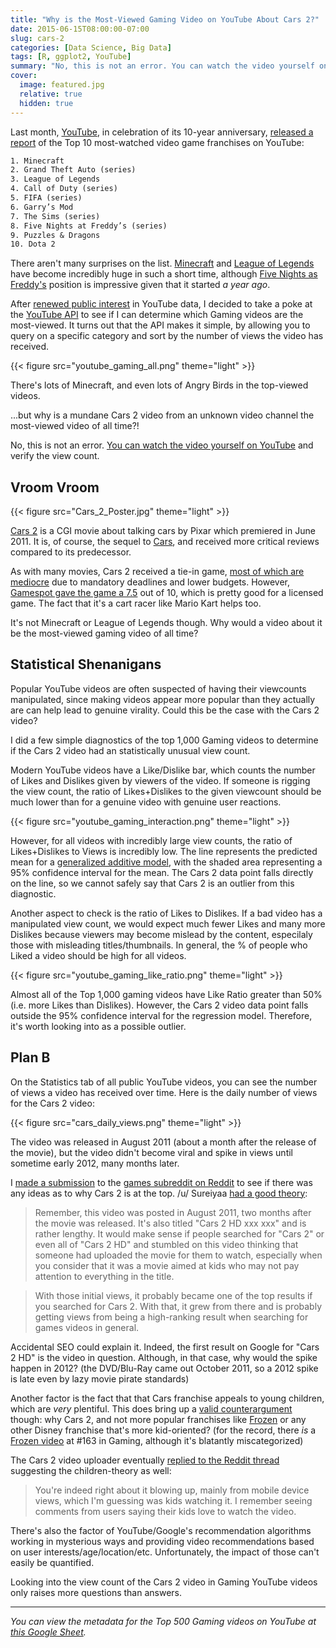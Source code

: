 ```yaml
---
title: "Why is the Most-Viewed Gaming Video on YouTube About Cars 2?"
date: 2015-06-15T08:00:00-07:00
slug: cars-2
categories: [Data Science, Big Data]
tags: [R, ggplot2, YouTube]
summary: "No, this is not an error. You can watch the video yourself on YouTube and verify the view count."
cover:
  image: featured.jpg
  relative: true
  hidden: true
---
```


Last month, [YouTube](https://www.youtube.com/), in celebration of its 10-year anniversary, [released a report](http://kotaku.com/the-10-most-popular-games-on-youtube-1704234763) of the Top 10 most-watched video game franchises on YouTube:

```txt
1. Minecraft
2. Grand Theft Auto (series)
3. League of Legends
4. Call of Duty (series)
5. FIFA (series)
6. Garry’s Mod
7. The Sims (series)
8. Five Nights at Freddy’s (series)
9. Puzzles & Dragons
10. Dota 2
```

There aren't many surprises on the list. [Minecraft](https://minecraft.net/) and [League of Legends](http://na.leagueoflegends.com/) have become incredibly huge in such a short time, although [Five Nights as Freddy's](https://en.wikipedia.org/wiki/Five_Nights_at_Freddy%27s) position is impressive given that it started _a year ago_.

After [renewed public interest](http://www.reddit.com/r/dataisbeautiful/comments/38rghg/the_30_mostviewed_youtube_videos_oc/) in YouTube data, I decided to take a poke at the [YouTube API](https://developers.google.com/youtube/) to see if I can determine which Gaming videos are the most-viewed. It turns out that the API makes it simple, by allowing you to query on a specific category and sort by the number of views the video has received.

{{< figure src="youtube_gaming_all.png" theme="light" >}}

There's lots of Minecraft, and even lots of Angry Birds in the top-viewed videos.

...but why is a mundane Cars 2 video from an unknown video channel the most-viewed video of all time?!

No, this is not an error. [You can watch the video yourself on YouTube](https://www.youtube.com/watch?v=urHuO7Zbhhw) and verify the view count.

## Vroom Vroom

{{< figure src="Cars_2_Poster.jpg" theme="light" >}}

[Cars 2](https://en.wikipedia.org/wiki/Cars_2) is a CGI movie about talking cars by Pixar which premiered in June 2011. It is, of course, the sequel to [Cars](https://en.wikipedia.org/wiki/Cars_%28film%29), and received more critical reviews compared to its predecessor.

As with many movies, Cars 2 received a tie-in game, [most of which are mediocre](http://tvtropes.org/pmwiki/pmwiki.php/Main/TheProblemWithLicensedGames) due to mandatory deadlines and lower budgets. However, [Gamespot gave the game a 7.5](http://www.gamespot.com/reviews/cars-2-review/1900-6321632/) out of 10, which is pretty good for a licensed game. The fact that it's a cart racer like Mario Kart helps too.

It's not Minecraft or League of Legends though. Why would a video about it be the most-viewed gaming video of all time?

## Statistical Shenanigans

Popular YouTube videos are often suspected of having their viewcounts manipulated, since making videos appear more popular than they actually are can help lead to genuine virality. Could this be the case with the Cars 2 video?

I did a few simple diagnostics of the top 1,000 Gaming videos to determine if the Cars 2 video had an statistically unusual view count.

Modern YouTube videos have a Like/Dislike bar, which counts the number of Likes and Dislikes given by viewers of the video. If someone is rigging the view count, the ratio of Likes+Dislikes to the given viewcount should be much lower than for a genuine video with genuine user reactions.

{{< figure src="youtube_gaming_interaction.png" theme="light" >}}

However, for all videos with incredibly large view counts, the ratio of Likes+Dislikes to Views is incredibly low. The line represents the predicted mean for a [generalized additive model](http://www.inside-r.org/r-doc/mgcv/gam), with the shaded area representing a 95% confidence interval for the mean. The Cars 2 data point falls directly on the line, so we cannot safely say that Cars 2 is an outlier from this diagnostic.

Another aspect to check is the ratio of Likes to Dislikes. If a bad video has a manipulated view count, we would expect much fewer Likes and many more Dislikes because viewers may become mislead by the content, especilaly those with misleading titles/thumbnails. In general, the % of people who Liked a video should be high for all videos.

{{< figure src="youtube_gaming_like_ratio.png" theme="light" >}}

Almost all of the Top 1,000 gaming videos have Like Ratio greater than 50% (i.e. more Likes than Dislikes). However, the Cars 2 video data point falls outside the 95% confidence interval for the regression model. Therefore, it's worth looking into as a possible outlier.

## Plan B

On the Statistics tab of all public YouTube videos, you can see the number of views a video has received over time. Here is the daily number of views for the Cars 2 video:

{{< figure src="cars_daily_views.png" theme="light" >}}

The video was released in August 2011 (about a month after the release of the movie), but the video didn't become viral and spike in views until sometime early 2012, many months later.

I [made a submission](http://www.reddit.com/r/Games/comments/38xjhp/i_created_a_list_of_the_top_mostviewed_gaming/) to the [games subreddit on Reddit](http://www.reddit.com/r/Games/) to see if there was any ideas as to why Cars 2 is at the top. /u/ Sureiyaa [had a good theory](http://www.reddit.com/r/Games/comments/38xjhp/i_created_a_list_of_the_top_mostviewed_gaming/crypxn5):

> Remember, this video was posted in August 2011, two months after the movie was released. It's also titled "Cars 2 HD xxx xxx" and is rather lengthy. It would make sense if people searched for "Cars 2" or even all of "Cars 2 HD" and stumbled on this video thinking that someone had uploaded the movie for them to watch, especially when you consider that it was a movie aimed at kids who may not pay attention to everything in the title.

> With those initial views, it probably became one of the top results if you searched for Cars 2. With that, it grew from there and is probably getting views from being a high-ranking result when searching for games videos in general.

Accidental SEO could explain it. Indeed, the first result on Google for "Cars 2 HD" is the video in question. Although, in that case, why would the spike happen in 2012? (the DVD/Blu-Ray came out October 2011, so a 2012 spike is late even by lazy movie pirate standards)

Another factor is the fact that that Cars franchise appeals to young children, which are _very_ plentiful. This does bring up a [valid counterargument](http://www.reddit.com/r/Games/comments/38xjhp/i_created_a_list_of_the_top_mostviewed_gaming/cryreaw) though: why Cars 2, and not more popular franchises like [Frozen](https://en.wikipedia.org/wiki/Frozen_%282013_film%29) or any other Disney franchise that's more kid-oriented? (for the record, there _is_ a [Frozen video](https://www.youtube.com/watch?v=VQ7GLnRaeHM) at #163 in Gaming, although it's blatantly miscategorized)

The Cars 2 video uploader eventually [replied to the Reddit thread](http://www.reddit.com/r/Games/comments/38xjhp/i_created_a_list_of_the_top_mostviewed_gaming/crzrbdd) suggesting the children-theory as well:

> You're indeed right about it blowing up, mainly from mobile device views, which I'm guessing was kids watching it. I remember seeing comments from users saying their kids love to watch the video.

There's also the factor of YouTube/Google's recommendation algorithms working in mysterious ways and providing video recommendations based on user interests/age/location/etc. Unfortunately, the impact of those can't easily be quantified.

Looking into the view count of the Cars 2 video in Gaming YouTube videos only raises more questions than answers.

---

_You can view the metadata for the Top 500 Gaming videos on YouTube at [this Google Sheet](https://docs.google.com/spreadsheets/d/1fy2-9c5HORwvhvAljEG6LvyrM3zG5YnWnalvepX3eV8/edit?usp=sharing)._
